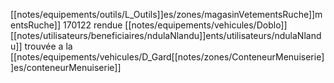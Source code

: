 [[notes/equipements/outils/L_Outils]]es/zones/magasinVetementsRuche]]mentsRuche]] 170122 rendue [[notes/equipements/vehicules/Doblo]] [[notes/utilisateurs/beneficiaires/ndulaNlandu]]ents/utilisateurs/ndulaNlandu]]
 trouvée a la [[notes/equipements/vehicules/D_Gard[[notes/zones/ConteneurMenuiserie]]es/conteneurMenuiserie]]